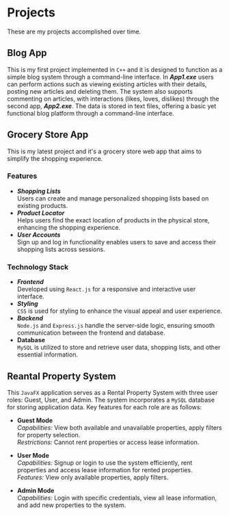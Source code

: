 # Projects

These are my projects accomplished over time.
##
##


## Blog App
  This is my first project implemented in `C++` and it is designed to function as a simple blog system through a command-line interface. In _**App1.exe**_ users can perform actions such as viewing existing articles with their details, posting new articles and deleting them. The system also supports commenting on articles, with interactions (likes, loves, dislikes) through the second app, _**App2.exe**_.
  The data is stored in text files, offering a basic yet functional blog platform through a command-line interface.
##
##
## Grocery Store App

This is my latest project and it's a grocery store web app that aims to simplify the shopping experience.
### Features
* _**Shopping Lists**_\
   Users can create and manage personalized shopping lists based on existing products.
* _**Product Locator**_\
   Helps users find the exact location of products in the physical store, enhancing the 	shopping experience.
* _**User Accounts**_\
   Sign up and log in functionality enables users to save and access their shopping lists	across sessions.
### Technology Stack
* _**Frontend**_\
   Developed using `React.js` for a responsive and interactive user interface.
* _**Styling**_\
   `CSS` is used for styling to enhance the visual appeal and user experience.
* _**Backend**_\
   `Node.js` and `Express.js` handle the server-side logic, ensuring smooth communication between the frontend and database.
* **Database**\
   `MySQL` is utilized to store and retrieve user data, shopping lists, and other essential 		information.

##
##
## Reantal Property System
  This `JavaFX` application serves as a Rental Property System with three user roles: Guest, User, and Admin. The system incorporates a `MySQL` database for storing application data. Key features for each role are as follows:
  * **Guest Mode**\
_Capabilities:_  View both available and unavailable properties, apply filters for property selection.\
_Restrictions:_ Cannot rent properties or access lease information.
  * **User Mode**\
    _Capabilities:_ Signup or login to use the system efficiently, rent properties and access lease information for rented properties.\
    _Features:_ View only available properties, apply filters.

  * **Admin Mode**\
  _Capabilities:_ Login with specific credentials, view all lease information, and add new properties to the system.
##
##
